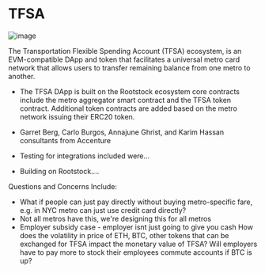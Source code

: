 # TFSA
![image](https://github.com/user-attachments/assets/9b08d30e-0258-41ea-85aa-862f70258a7c)

The Transportation Flexible Spending Account (TFSA) ecosystem, is an EVM-compatible DApp and token that facilitates a universal metro card network that allows users to transfer remaining balance from one metro to another.
  
- The TFSA DApp is built on the Rootstock ecosystem core contracts include the metro aggregator smart contract and the TFSA token contract. Additional token contracts are added based on the metro network issuing their ERC20 token.

- Garret Berg, Carlo Burgos, Annajune Ghrist, and Karim Hassan consultants from Accenture

- Testing for integrations included were...

- Building on Rootstock....

Questions and Concerns Include:
- What if people can just pay directly without buying metro-specific fare, e.g. in NYC metro can just use credit card directly?
 - Not all metros have this, we're designing this for all metros
 - Employer subsidy case - employer isnt just going to give you cash
How does the volatility in price of ETH, BTC, other tokens that can be exchanged for TFSA impact the monetary value of TFSA? Will employers have to pay more to stock their employees commute accounts if BTC is up?
